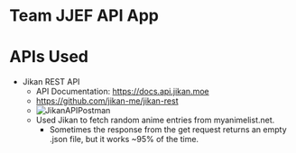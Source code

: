 # Team JJEF API App

# APIs Used
- Jikan REST API
  - API Documentation: https://docs.api.jikan.moe
  - https://github.com/jikan-me/jikan-rest
  - ![JikanAPIPostman](https://github.com/johnzhou1210/JJEFAPIApp/assets/83607969/c0c198de-c41b-489f-aaf2-812e896c09c0)
  - Used Jikan to fetch random anime entries from myanimelist.net.
      - Sometimes the response from the get request returns an empty .json file, but it works ~95% of the time.
